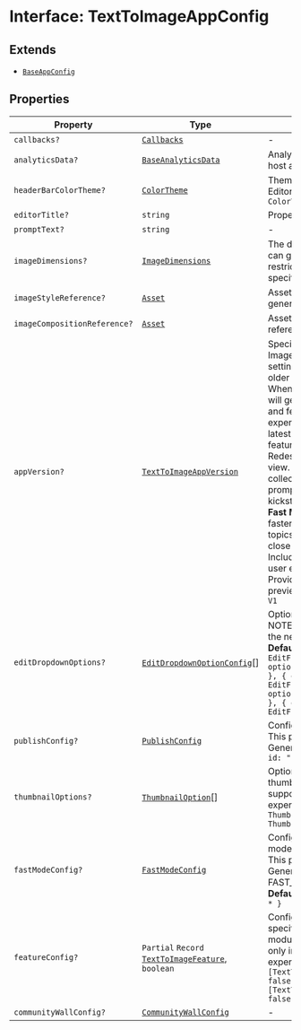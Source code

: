 # Interface: TextToImageAppConfig

## Extends

- [`BaseAppConfig`](../../../design-config-types/interfaces/base-app-config.md)

## Properties

| Property | Type | Description | Inherited from |
| ------ | ------ | ------ | ------ |
| `callbacks?` | [`Callbacks`](../../../callbacks-types/interfaces/callbacks.md) | - | [`BaseAppConfig`](../../../design-config-types/interfaces/base-app-config.md).`callbacks` |
| `analyticsData?` | [`BaseAnalyticsData`](../../../app-config-types/type-aliases/base-analytics-data.md) | Analytics data that can be provided by the host app | [`BaseAppConfig`](../../../design-config-types/interfaces/base-app-config.md).`analyticsData` |
| `headerBarColorTheme?` | [`ColorTheme`](../../../app-config-types/enumerations/color-theme.md) | Theming options for the TextToImage Editor header bar. **Default** `ColorTheme.LIGHT` | - |
| `editorTitle?` | `string` | Property to configure the title | - |
| `promptText?` | `string` | - | - |
| `imageDimensions?` | [`ImageDimensions`](../../../asset-types/type-aliases/image-dimensions.md) | The dimensions of the image that the user can generate. If provided, the user will be restricted to generating images of the specified dimensions. | - |
| `imageStyleReference?` | [`Asset`](../../../asset-types/type-aliases/asset.md) | Asset to be passed as style reference for generating images | - |
| `imageCompositionReference?` | [`Asset`](../../../asset-types/type-aliases/asset.md) | Asset to be passed as composition reference for generating images | - |
| `appVersion?` | [`TextToImageAppVersion`](../enumerations/text-to-image-app-version.md) | Specifies the version of the Generate Image experience to be enabled. This setting allows the selection between the older and the newer interface version. When set to the latest version (V2), users will get access to the updated interface and features. By default, the older experience (V1) is displayed. Enabling the latest version introduces the following key features: - **Enhanced User Interface:** Redesigned with a new Carousel and Grid view. - **Community Wall:** An endless collection of generated images with prompts that users can select from to kickstart their image generation journey. - **Fast Mode:** Images can be generated faster with lesser details, great for simple topics, backgrounds, most illustrations, and close portraits. - **Improved Prompt Bar:** Includes prompt suggestions for a better user experience. - **Rich Previews:** Provides a more interactive and engaging preview experience. - And more! **Default** `V1` | - |
| `editDropdownOptions?` | [`EditDropdownOptionConfig`](edit-dropdown-option-config.md)[] | Options to be passed for Edit dropdown. NOTE: This property is supported only in the new Generate Image experience. **Default** `[ { option: EditFurtherIntent.APPLY_ADJUSTMENT }, { option: EditFurtherIntent.APPLY_EFFECTS }, { option: EditFurtherIntent.REMOVE_BACKGROUND }, { option: EditFurtherIntent.REMOVE_OBJECT }, { option: EditFurtherIntent.INSERT_OBJECT } ]` | - |
| `publishConfig?` | [`PublishConfig`](publish-config.md) | Config to be set for Publish action. NOTE: This property is supported only in the new Generate Image experience. **Default** `{ * id: "saveToHostApp", * label: "Save" * }` | - |
| `thumbnailOptions?` | [`ThumbnailOption`](../enumerations/thumbnail-option.md)[] | Options passed to be displayed on the thumbnail. NOTE: This property is supported only in the new Generate Image experience. **Default** `[ ThumbnailOption.EDIT_DROPDOWN, ThumbnailOption.RICH_PREVIEW ]` | - |
| `fastModeConfig?` | [`FastModeConfig`](fast-mode-config.md) | Configuration for enabling or disabling fast mode in the Text to Image module. NOTE: This property is supported only in the new Generate Image experience and when FAST_MODE is set to true in featureConfig. **Default** `{ * defaultFastModeState: 'off' * }` | - |
| `featureConfig?` | `Partial` `Record` [`TextToImageFeature`](../enumerations/text-to-image-feature.md), `boolean` | Configuration for enabling or disabling specific features in the Text to Image module. NOTE: This property is supported only in the new Generate Image experience. **Default** `{ * [TextToImageFeatureType.COMMUNITY_WALL]: false, * [TextToImageFeatureType.FAST_MODE]: false * }` | - |
| `communityWallConfig?` | [`CommunityWallConfig`](community-wall-config.md) | - | - |

